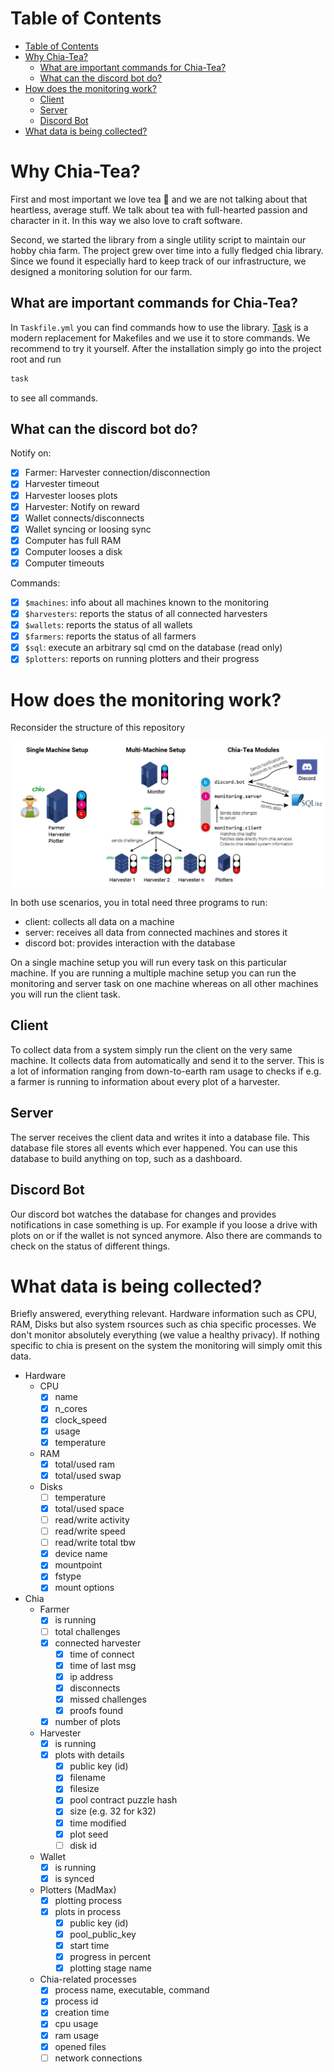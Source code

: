 # Table of Contents

- [Table of Contents](#table-of-contents)
- [Why Chia-Tea?](#why-chia-tea)
  - [What are important commands for Chia-Tea?](#what-are-important-commands-for-chia-tea)
  - [What can the discord bot do?](#what-can-the-discord-bot-do)
- [How does the monitoring work?](#how-does-the-monitoring-work)
  - [Client](#client)
  - [Server](#server)
  - [Discord Bot](#discord-bot)
- [What data is being collected?](#what-data-is-being-collected)

# Why Chia-Tea?

First and most important we love tea 🍵 and we are not talking about that heartless, average stuff. We talk about tea with full-hearted passion and character in it. In this way we also love to craft software.

Second, we started the library from a single utility script to maintain our hobby chia farm. The project grew over time into a fully fledged chia library. Since we found it especially hard to keep track of our infrastructure, we designed a monitoring solution for our farm.

## What are important commands for Chia-Tea?

In `Taskfile.yml` you can find commands how to use the library. [Task](https://taskfile.dev/#/installation) is a modern replacement for Makefiles and we use it to store commands. We recommend to try it yourself. After the installation simply go into the project root and run

```bash
task
```

to see all commands.

## What can the discord bot do?

Notify on:

- [x] Farmer: Harvester connection/disconnection
- [x] Harvester timeout
- [x] Harvester looses plots
- [x] Harvester: Notify on reward
- [x] Wallet connects/disconnects
- [x] Wallet syncing or loosing sync
- [x] Computer has full RAM
- [x] Computer looses a disk
- [x] Computer timeouts

Commands:

- [x] `$machines`: info about all machines known to the monitoring
- [x] `$harvesters`: reports the status of all connected harvesters
- [x] `$wallets`: reports the status of all wallets
- [x] `$farmers`: reports the status of all farmers
- [x] `$sql`: execute an arbitrary sql cmd on the database (read only)
- [x] `$plotters`: reports on running plotters and their progress

# How does the monitoring work?

Reconsider the structure of this repository

![Chia-Tea Infrastructure](Chia_Infrastructure.png?raw=true)

In both use scenarios, you in total need three programs to run:

- client: collects all data on a machine
- server: receives all data from connected machines and stores it
- discord bot: provides interaction with the database

On a single machine setup you will run every task on this particular machine. If you are running a multiple machine setup you can run the monitoring and server task on one machine whereas on all other machines you will run the client task.

## Client

To collect data from a system simply run the client on the very same machine. It collects data from automatically and send it to the server. This is a lot of information ranging from down-to-earth ram usage to checks if e.g. a farmer is running to information about every plot of a harvester.

## Server

The server receives the client data and writes it into a database file. This database file stores all events which ever happened. You can use this database to build anything on top, such as a dashboard.

## Discord Bot

Our discord bot watches the database for changes and provides notifications in case something is up. For example if you loose a drive with plots on or if the wallet is not synced anymore. Also there are commands to check on the status of different things.

# What data is being collected?

Briefly answered, everything relevant. Hardware information such as CPU, RAM, Disks but also system rsources such as chia specific processes. We don't monitor absolutely everything (we value a healthy privacy). If nothing specific to chia is present on the system the monitoring will simply omit this data.

- Hardware
  - CPU
    - [x] name
    - [x] n_cores
    - [x] clock_speed
    - [x] usage
    - [x] temperature
  - RAM
    - [x] total/used ram
    - [x] total/used swap
  - Disks
    - [ ] temperature
    - [x] total/used space
    - [ ] read/write activity
    - [ ] read/write speed
    - [ ] read/write total tbw
    - [x] device name
    - [x] mountpoint
    - [x] fstype
    - [x] mount options
- Chia
  - Farmer
    - [x] is running
    - [ ] total challenges
    - [x] connected harvester
      - [x] time of connect
      - [x] time of last msg
      - [x] ip address
      - [x] disconnects
      - [x] missed challenges
      - [x] proofs found
    - [x] number of plots
  - Harvester
    - [x] is running
    - [x] plots with details
      - [x] public key (id)
      - [x] filename
      - [x] filesize
      - [x] pool contract puzzle hash
      - [x] size (e.g. 32 for k32)
      - [x] time modified
      - [x] plot seed
      - [ ] disk id
  - Wallet
    - [x] is running
    - [x] is synced
  - Plotters (MadMax)
    - [x] plotting process
    - [x] plots in process
      - [x] public key (id)
      - [x] pool_public_key
      - [x] start time
      - [x] progress in percent
      - [x] plotting stage name
  - Chia-related processes
    - [x] process name, executable, command
    - [x] process id
    - [x] creation time
    - [x] cpu usage
    - [x] ram usage
    - [x] opened files
    - [ ] network connections
